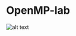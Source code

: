 # OpenMP-lab

![alt text](https://github.com/Karantir73/lex-yacc/blob/main/taskscreenshot.png?raw=true)
